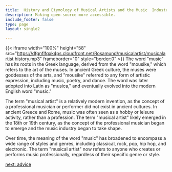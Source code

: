 ```yaml
---
title:  History and Etymology of Musical Artists and the Music  Industry
description: Making open-source more accessible.
include_footer: false
type: page
layout: single2

---
```


{{< iframe width="100%" height="58" src="https://dfgnflfqxk4ps.cloudfront.net/Rosamund/musicalartist/musicalartist history.mp3" frameborder="0" style="border:0" >}}
The word "music" has its roots in the Greek language, derived from the word "mousike," which refers to the art of the muses. In ancient Greek culture, the muses were goddesses of the arts, and "mousike" referred to any form of artistic expression, including music, poetry, and dance. The word was later adopted into Latin as "musica," and eventually evolved into the modern English word "music."

The term "musical artist" is a relatively modern invention, as the concept of a professional musician or performer did not exist in ancient cultures. In ancient Greece and Rome, music was often seen as a hobby or leisure activity, rather than a profession. The term "musical artist" likely emerged in the 18th or 19th century, as the concept of the professional musician began to emerge and the music industry began to take shape.

Over time, the meaning of the word "music" has broadened to encompass a wide range of styles and genres, including classical, rock, pop, hip hop, and electronic. The term "musical artist" now refers to anyone who creates or performs music professionally, regardless of their specific genre or style.


<a href="https://workdojos.com/musicalartist/advice">next: advice</a>

